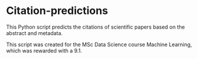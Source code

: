 # Citation-predictions
This Python script predicts the citations of scientific papers based on the abstract and metadata. 

This script was created for the MSc Data Science course Machine Learning, which was rewarded with a 9.1.  
